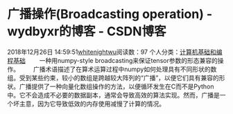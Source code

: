 # 广播操作(Broadcasting operation) - wydbyxr的博客 - CSDN博客
2018年12月26日 14:59:51[whitenightwu](https://me.csdn.net/wydbyxr)阅读数：97
个人分类：[计算机基础和编程基础](https://blog.csdn.net/wydbyxr/article/category/7751906)
  一种用numpy-style broadcasting来保证tensor参数的形态兼容的操作。
  广播术语描述了在算术运算过程中numpy如何处理具有不同形状的数组。受到某些约束，较小的数组是跨越较大阵列的“广播”，以便它们具有兼容的形状。广播提供了一种向量化数组操作的方法，以便循环发生在C而不是Python中。它不会造成不必要的数据副本，通常会导致高效的算法实现。然而，广播是一个坏主意，因为它导致低效的内存使用减慢了计算的情况。
